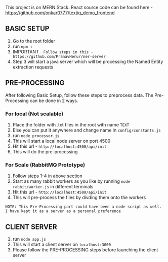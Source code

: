 This project is on MERN Stack. React source code can be found here - https://github.com/onkar0777/textiq_demo_frontend

## BASIC SETUP
1. Go to the root folder
2. run `npm i`
3. IMPORTANT - `Follow steps in this - https://github.com/PranavHerur/ner-server`
4. Step 3 will start a java server which will be processing the Named Entity extraction requests

## PRE-PROCESSING
After following Basic Setup, follow these steps to preprocess data.
The Pre-Processing can be done in 2 ways.
### For local (Not scalable)
1. Place the folder with .txt files in the root with name `TEXT`
2. Else you can put it anywhere and change name in `config/constants.js`
3. run `node processor.js`
4. This will start a local node server on port 4500
5. Hit this url - `http://localhost:4500/api/init`
6. This will do the pre-processing
### For Scale (RabbitMQ Prototype)
1. Follow steps 1-4 in above section
2. Start as many rabbit workers as you like by running `node rabbit/worker.js` in different terminals
4. Hit this url - `http://localhost:4500/api/init`
5. This will pre-process the files by divding them onto the workers

`NOTE: This Pre-Processing part could have been a node script as well. I have kept it as a server as a personal preference`

## CLIENT SERVER
1. run `node app.js`
2. This will start a client server on `localhost:3000`
3. Please follow the PRE-PROCESSING steps before launching the client server 
